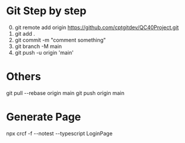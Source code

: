 # Git Step by step
0. git remote add origin https://github.com/cptgitdev/QC40Project.git
1. git add .
2. git commit -m "comment something"
3. git branch -M main
4. git push -u origin 'main'


# Others
git pull --rebase origin main
git push origin main


# Generate Page 
npx crcf -f --notest --typescript LoginPage

